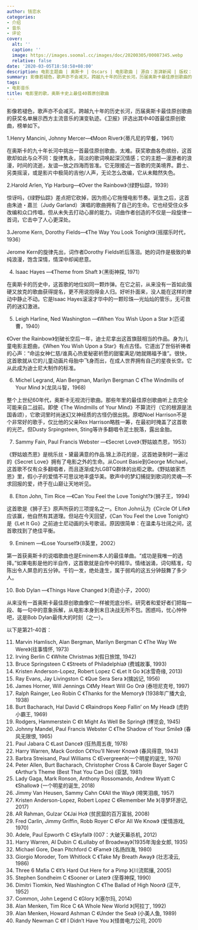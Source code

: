 ```yaml
---
author: 钱恋水
categories:
- 介绍
- 音乐
- 评论
cover:
  alt: ''
  caption: ''
  image: https://images.soomal.cc/images/doc/20200305/00087345.webp
  relative: false
date: '2020-03-05T18:58:58+08:00'
description: 电影主题曲 | 奥斯卡 | Oscars | 电影歌曲 | 源自：澎湃新闻 | 版权：转载 |  平均/总评分：08.50/34
summary: 影像若褪色，歌声亦不会减灭。跨越九十年的历史长河，历届奥斯卡最佳原创歌曲的获奖名单展示西方主流音乐的演变轨迹。《卫报》评选出其中40首最佳原创歌曲……
tags:
- 电影音乐
title: 电影里的歌，奥斯卡史上最佳40首原创歌曲
---
```


影像若褪色，歌声亦不会减灭。跨越九十年的历史长河，历届奥斯卡最佳原创歌曲的获奖名单展示西方主流音乐的演变轨迹。《卫报》评选出其中40首最佳原创歌曲，榜单如下。

1.Henry Mancini, Johnny Mercer―《Moon River》（蒂凡尼的早餐，1961）

在奥斯卡的九十年长河中挑出一首最佳原创歌曲，太难。获奖歌曲各色缤纷，这首歌却如此与众不同：旋律隽永，简淡的歌词唤起深沉情感；它的主题―漫游者的浪漫，时间的流逝，友谊―放之四海而皆准。它无限接近一首歌的完美境界。爵士、另类摇滚，或是影片中极简的吉他/人声，无论怎么改编，它从未黯然失色。

2.Harold Arlen, Yip Harburg―《Over the Rainbow》（绿野仙踪，1939）

惊讶吗，《绿野仙踪》差点把它砍掉，因为担心它拖慢电影节奏。诞生之后，这首由朱迪・嘉兰（Judy Garland）演唱的歌曲拥有了自己的生命。它也经受住众多改编和众口传唱，但从未失去打动心扉的能力。词曲作者创造的不仅是一段旋律一首词，它击中了人心更深处。

3.Jerome Kern, Dorothy Fields―《The Way You Look Tonight》（摇摆乐时代，1936）

Jerome Kern的旋律先出，词作者Dorothy Fields听后落泪。她的词作是极致的单纯浪漫，饱含深情，情深中却闻悲意。

4. Isaac Hayes ―《Theme from Shaft 》（黑街神探, 1971）

在奥斯卡的历史中，这首歌的地位如同一颗炸弹。在它之前，从来没有一首如此强硬又放克的歌曲获得提名，更不用说抱得金人归。好听扑面来，没人能在这样的律动中静止不动。它是Isaac Hayes滚滚才华中的一颗珍珠―光灿灿的管乐，无可救药的迷幻激进。

5. Leigh Harline, Ned Washington ―《When You Wish Upon a Star 》（匹诺曹，1940）

《Over the Rainbow》划破长空后一年，迪士尼拿出这首旗鼓相当的作品。身为儿童电影主题曲，《When You Wish Upon a Star》有点古怪。它道出了世俗祈祷者的心声：“命运女神仁慈/谁真心热爱秘密祈愿的甜蜜满足/她就赐福予谁”。很快，这首歌就从它的儿童动画片母胎中飞身而出，在成人世界拥有自己的星夜长空。它从此成为迪士尼大制作的标准。

6. Michel Legrand, Alan Bergman, Marilyn Bergman C 《The Windmills of Your Mind 》（龙凤斗智，1968)

整个上世纪60年代，奥斯卡无视流行歌曲。那些年里的最佳原创歌曲听上去完全可能来自二战前。即使《The Windmills of Your Mind》不算流行（它的根源是法国香颂），它歌词里时尚迷幻又神经质的古怪仍很出挑。原唱Noel Harrison不是个非常好的歌手，仅比他的父亲Rex Harrison略胜一筹，在最初时掩盖了这首歌的光芒。但Dusty Srpingsteen, Sting等许多翻唱令泥土脱落，露出金胎。

7. Sammy Fain, Paul Francis Webster ―《Secret Love》（野姑娘杰恩，1953）

《野姑娘杰恩》是桃乐丝・黛最满意的作品.锦上添花的是，这首她录制时一遍过的《Secret Love》拥有了电影之外的生命。从Count Basie到George Michael，这首歌不仅有众多翻唱者，而且逐渐成为LGBTQ群体的出柜之歌。《野姑娘家杰恩》里，假小子的爱情不可思议地丰盛华美。歌声中的梦幻捕捉到歌词的灵魂―不求回报的爱，终于在山巅让天地听见。

8. Elton John, Tim Rice ―《Can You Feel the Love Tonight?》（狮子王，1994)

这首歌是《狮子王》原声所获的三项提名之一。Elton John认为《Circle Of Life》应该赢，他自然有其道理。但站在今天回望，《Can You Feel the Love Tonight》是《Let It Go》之前迪士尼动画的头号歌谣。原因很简单：在温柔与壮阔之间，这首歌找到了绝佳平衡。

9. Eminem ―《Lose Yourself》（8英里，2002）

第一首获奥斯卡的说唱歌曲也是Eminem本人的最佳单曲。“成功是我唯一的选择。”如果电影是他的半自传，这首歌就是自传中的精华。情绪汹涌，词句精准，勾陈出令人屏息的五分钟。千钧一发，绝处逢生，属于弱鸡的这五分钟鼓舞了多少人。

10. Bob Dylan ―《Things Have Changed 》（奇迹小子，2000）

从来没有一首奥斯卡最佳原创歌曲像它一样被兜底分析。研究者和爱好者们把每一段、每一句中的意象拆解，从电影本身到末日决战无所不包。困惑吗，忧心忡忡吧，这是Bob Dylan最伟大的时刻（之一）。

以下是第21-40首：

11. Marvin Hamlisch, Alan Bergman, Marilyn Bergman C 《The Way We Were》(往事情怀, 1973)
12. Irving Berlin C 《White Christmas 》(假日旅馆, 1942)
13. Bruce Springsteen C 《Streets of Philadelphia》 (费城故事, 1993)
14. Kristen Anderson-Lopez, Robert Lopez C 《Let It Go 》(冰雪奇缘, 2013)
15. Ray Evans, Jay Livingston C 《Que Sera Sera 》(擒凶记, 1956)
16. James Horner, Will Jennings C《My Heart Will Go On》 (泰坦尼克号, 1997)
17. Ralph Rainger, Leo Robin C 《Thanks for the Memory》 (1938年广播大会, 1938)
18. Burt Bacharach, Hal David C 《Raindrops Keep Fallin’ on My Head》 (虎豹小霸王, 1969)
19. Rodgers, Hammerstein C 《It Might As Well Be Spring》 (博览会, 1945)
20. Johnny Mandel, Paul Francis Webster C 《The Shadow of Your Smile》 (春风无限恨, 1965)
21. Paul Jabara C 《Last Dance》 (狂热周五夜, 1978)
22. Harry Warren, Mack Gordon C《You’ll Never Know》 (春风得意, 1943)
23. Barbra Streisand, Paul Williams C 《Evergreen》(一个明星的诞生, 1976)
24. Peter Allen, Burt Bacharach, Christopher Cross & Carole Bayer Sager C 《Arthur’s Theme (Best That You Can Do) (亚瑟, 1981)
25. Lady Gaga, Mark Ronson, Anthony Rossomando, Andrew Wyatt C 《Shallow》 (一个明星的诞生, 2018)
26. Jimmy Van Heusen, Sammy Cahn C《All the Way》 (啼笑泪痕, 1957)
27. Kristen Anderson-Lopez, Robert Lopez C 《Remember Me 》(寻梦环游记, 2017)
28. AR Rahman, Gulzar C《Jai Ho》 (贫民窟的百万富翁, 2008)
29. Fred Carlin, Jimmy Griffin, Robb Royer C 《For All We Know》 (爱情游戏, 1970)
30. Adele, Paul Epworth C 《Skyfall》 (007：大破天幕杀机, 2012)
31. Harry Warren, Al Dubin C 《Lullaby of Broadway》(1935年淘金女郎, 1935)
32. Michael Gore, Dean Pitchford C 《Fame》 (名扬四海, 1980)
33. Giorgio Moroder, Tom Whitlock C 《Take My Breath Away》 (壮志凌云, 1986)
34. Three 6 Mafia C 《It’s Hard Out Here for a Pimp 》(川流熙攘, 2005)
35. Stephen Sondheim C 《Sooner or Later》 (至尊神探, 1990)
36. Dimitri Tiomkin, Ned Washington C 《The Ballad of High Noon》 (正午, 1952)
37. Common, John Legend C 《Glory 》(塞尔玛, 2014)
38. Alan Menken, Tim Rice C 《A Whole New World 》(阿拉丁, 1992)
39. Alan Menken, Howard Ashman C 《Under the Sea》 (小美人鱼, 1989)
40. Randy Newman C 《If I Didn’t Have You 》(怪兽电力公司, 2001)